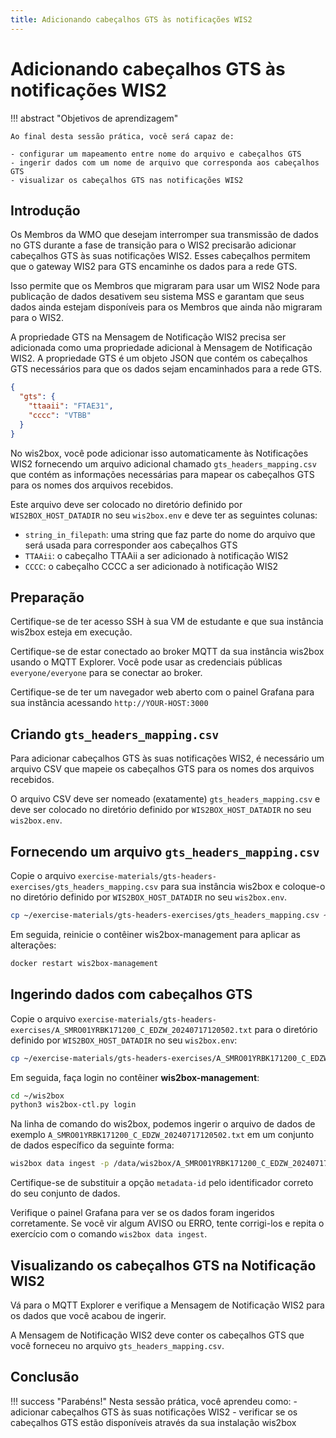 ```yaml
---
title: Adicionando cabeçalhos GTS às notificações WIS2
---
```


# Adicionando cabeçalhos GTS às notificações WIS2

!!! abstract "Objetivos de aprendizagem"

    Ao final desta sessão prática, você será capaz de:
    
    - configurar um mapeamento entre nome do arquivo e cabeçalhos GTS
    - ingerir dados com um nome de arquivo que corresponda aos cabeçalhos GTS
    - visualizar os cabeçalhos GTS nas notificações WIS2

## Introdução

Os Membros da WMO que desejam interromper sua transmissão de dados no GTS durante a fase de transição para o WIS2 precisarão adicionar cabeçalhos GTS às suas notificações WIS2. Esses cabeçalhos permitem que o gateway WIS2 para GTS encaminhe os dados para a rede GTS.

Isso permite que os Membros que migraram para usar um WIS2 Node para publicação de dados desativem seu sistema MSS e garantam que seus dados ainda estejam disponíveis para os Membros que ainda não migraram para o WIS2.

A propriedade GTS na Mensagem de Notificação WIS2 precisa ser adicionada como uma propriedade adicional à Mensagem de Notificação WIS2. A propriedade GTS é um objeto JSON que contém os cabeçalhos GTS necessários para que os dados sejam encaminhados para a rede GTS.

```json
{
  "gts": {
    "ttaaii": "FTAE31",
    "cccc": "VTBB"
  }
}
```

No wis2box, você pode adicionar isso automaticamente às Notificações WIS2 fornecendo um arquivo adicional chamado `gts_headers_mapping.csv` que contém as informações necessárias para mapear os cabeçalhos GTS para os nomes dos arquivos recebidos.

Este arquivo deve ser colocado no diretório definido por `WIS2BOX_HOST_DATADIR` no seu `wis2box.env` e deve ter as seguintes colunas:

- `string_in_filepath`: uma string que faz parte do nome do arquivo que será usada para corresponder aos cabeçalhos GTS
- `TTAAii`: o cabeçalho TTAAii a ser adicionado à notificação WIS2
- `CCCC`: o cabeçalho CCCC a ser adicionado à notificação WIS2

## Preparação

Certifique-se de ter acesso SSH à sua VM de estudante e que sua instância wis2box esteja em execução.

Certifique-se de estar conectado ao broker MQTT da sua instância wis2box usando o MQTT Explorer. Você pode usar as credenciais públicas `everyone/everyone` para se conectar ao broker.

Certifique-se de ter um navegador web aberto com o painel Grafana para sua instância acessando `http://YOUR-HOST:3000`

## Criando `gts_headers_mapping.csv`

Para adicionar cabeçalhos GTS às suas notificações WIS2, é necessário um arquivo CSV que mapeie os cabeçalhos GTS para os nomes dos arquivos recebidos.

O arquivo CSV deve ser nomeado (exatamente) `gts_headers_mapping.csv` e deve ser colocado no diretório definido por `WIS2BOX_HOST_DATADIR` no seu `wis2box.env`.

## Fornecendo um arquivo `gts_headers_mapping.csv`
    
Copie o arquivo `exercise-materials/gts-headers-exercises/gts_headers_mapping.csv` para sua instância wis2box e coloque-o no diretório definido por `WIS2BOX_HOST_DATADIR` no seu `wis2box.env`.

```bash
cp ~/exercise-materials/gts-headers-exercises/gts_headers_mapping.csv ~/wis2box-data
```

Em seguida, reinicie o contêiner wis2box-management para aplicar as alterações:

```bash
docker restart wis2box-management
```

## Ingerindo dados com cabeçalhos GTS

Copie o arquivo `exercise-materials/gts-headers-exercises/A_SMRO01YRBK171200_C_EDZW_20240717120502.txt` para o diretório definido por `WIS2BOX_HOST_DATADIR` no seu `wis2box.env`:

```bash
cp ~/exercise-materials/gts-headers-exercises/A_SMRO01YRBK171200_C_EDZW_20240717120502.txt ~/wis2box-data
```

Em seguida, faça login no contêiner **wis2box-management**:

```bash
cd ~/wis2box
python3 wis2box-ctl.py login
```

Na linha de comando do wis2box, podemos ingerir o arquivo de dados de exemplo `A_SMRO01YRBK171200_C_EDZW_20240717120502.txt` em um conjunto de dados específico da seguinte forma:

```bash
wis2box data ingest -p /data/wis2box/A_SMRO01YRBK171200_C_EDZW_20240717120502.txt --metadata-id urn:wmo:md:not-my-centre:core.surface-based-observations.synop
```

Certifique-se de substituir a opção `metadata-id` pelo identificador correto do seu conjunto de dados.

Verifique o painel Grafana para ver se os dados foram ingeridos corretamente. Se você vir algum AVISO ou ERRO, tente corrigi-los e repita o exercício com o comando `wis2box data ingest`.

## Visualizando os cabeçalhos GTS na Notificação WIS2

Vá para o MQTT Explorer e verifique a Mensagem de Notificação WIS2 para os dados que você acabou de ingerir.

A Mensagem de Notificação WIS2 deve conter os cabeçalhos GTS que você forneceu no arquivo `gts_headers_mapping.csv`.

## Conclusão

!!! success "Parabéns!"
    Nesta sessão prática, você aprendeu como:
      - adicionar cabeçalhos GTS às suas notificações WIS2
      - verificar se os cabeçalhos GTS estão disponíveis através da sua instalação wis2box